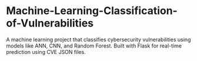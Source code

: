 # Machine-Learning-Classification-of-Vulnerabilities
A machine learning project that classifies cybersecurity vulnerabilities using models like ANN, CNN, and Random Forest. Built with Flask for real-time prediction using CVE JSON files.
